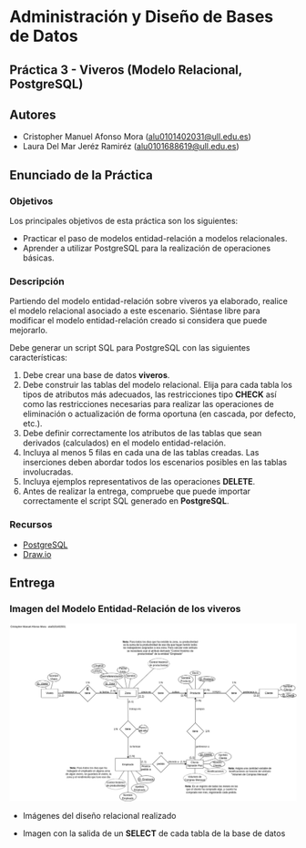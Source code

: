 # Administración y Diseño de Bases de Datos
## Práctica 3 - Viveros (Modelo Relacional, PostgreSQL)
## Autores
- Cristopher Manuel Afonso Mora (alu0101402031@ull.edu.es)
- Laura Del Mar Jeréz Ramiréz (alu0101688619@ull.edu.es)
## Enunciado de la Práctica
### Objetivos
Los principales objetivos de esta práctica son los siguientes:
- Practicar el paso de modelos entidad-relación a modelos relacionales.
- Aprender a utilizar PostgreSQL para la realización de operaciones básicas.
### Descripción
Partiendo del modelo entidad-relación sobre viveros ya elaborado, realice el modelo relacional asociado a este escenario. Siéntase libre para modificar el modelo entidad-relación creado si considera que puede mejorarlo.

Debe generar un script SQL para PostgreSQL con las siguientes características:
1. Debe crear una base de datos **viveros**.
2.  Debe construir las tablas del modelo relacional. Elija para cada tabla los tipos de atributos más adecuados, las restricciones tipo **CHECK** así como las restricciones necesarias para realizar las operaciones de eliminación o actualización de forma oportuna (en cascada, por defecto, etc.).
3.  Debe definir correctamente los atributos de las tablas que sean derivados (calculados) en el modelo entidad-relación.
4.  Incluya al menos 5 filas en cada una de las tablas creadas. Las inserciones deben abordar todos los escenarios posibles en las tablas involucradas.
5.  Incluya ejemplos representativos de las operaciones **DELETE**.
6.  Antes de realizar la entrega, compruebe que puede importar correctamente el script SQL generado en **PostgreSQL**.

### Recursos
- [PostgreSQL](https://www.postgresql.org/)
- [Draw.io](https://www.drawio.com/)
## Entrega
### Imagen del Modelo Entidad-Relación de los viveros
![](https://github.com/CristopherAfonso/ADBD-P3-ViverosPostgreSQL/blob/main/images/ModeloEntidadRelacion.jpg)

- Imágenes del diseño relacional realizado

- Imagen con la salida de un **SELECT** de cada tabla de la base de datos
